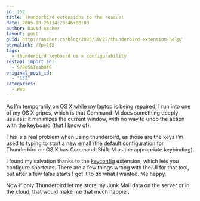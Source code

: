 ```yaml
---
id: 152
title: Thunderbird extensions to the rescue!
date: 2005-10-25T14:29:46+00:00
author: David Ascher
layout: post
guid: http://ascher.ca/blog/2005/10/25/thunderbird-extension-help/
permalink: /?p=152
tags:
  - thunderbird keyboard os x configurability
restapi_import_id:
  - 5780561eab8f6
original_post_id:
  - "152"
categories:
  - Web
---
```

As I&#8217;m temporarily on OS X while my laptop is being repaired, I run into one of my OS X gripes, which is that Command-M does something deeply useless: it minimizes the current window, with no way to undo the action with the keyboard (that I know of).

This is a real problem when using thunderbird, as those are the keys I&#8217;m used to typing to start a new email (the default configuration for Thunderbird on OS X has Command-Shift-M as the appropriate keybinding).

I found my salvation thanks to the  [keyconfig](http://www.extensionsmirror.nl/index.php?showtopic=255) extension, which lets you configure shortcuts. There are a few things wrong with the UI for that tool, but after a few false starts I got it to do what I wanted. Me happy.

Now if only Thunderbird let me store my Junk Mail data on the server or in the cloud, that would make me that much happier.